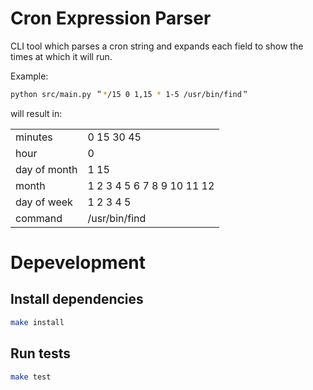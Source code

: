# Cron Expression Parser
CLI tool which parses a cron string and expands each field to show the times at which it will run.

Example:
```bash
python src/main.py ＂*/15 0 1,15 * 1-5 /usr/bin/find＂
```

will result in:

|              |                            |
|--------------|----------------------------|
| minutes      | 0 15 30 45                 |
| hour         | 0                          |
| day of month | 1 15                       |
| month        | 1 2 3 4 5 6 7 8 9 10 11 12 |
| day of week  | 1 2 3 4 5                  |
| command      | /usr/bin/find              |

# Depevelopment
## Install dependencies
```bash
make install
```
## Run tests
```bash
make test
```